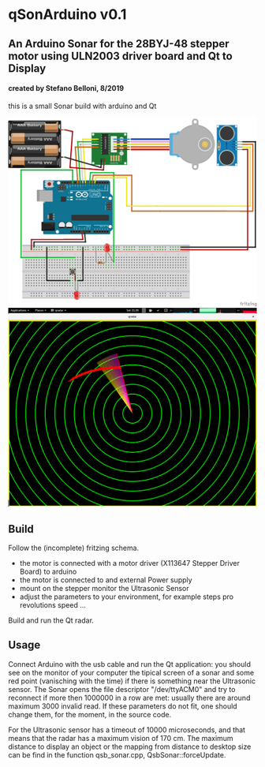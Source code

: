 # qSonArduino v0.1 #
## An Arduino Sonar for the 28BYJ-48 stepper motor using ULN2003 driver board and Qt to Display ##

#### created by Stefano Belloni, 8/2019 ####

this is a small Sonar build with arduino and Qt

![Alt text](res/sonar_bb.png?raw=true "Arduino Schematics")
![Alt text](res/q_sonar.png?raw=true "Radar")

## Build 

Follow the (incomplete) fritzing schema. 
 - the motor is connected with a motor driver (X113647 Stepper Driver Board) to arduino
 - the motor is connected to and external Power supply 
 - mount on the stepper monitor the Ultrasonic Sensor 
 - adjust the parameters to your environment, for example steps pro revolutions speed ... 

Build and run the Qt radar.

## Usage 

Connect Arduino with the usb cable and run the Qt application: you should see on the monitor of your computer the tipical screen of a sonar and some red point (vanisching with the time) if there is something near the Ultrasonic sensor.
The Sonar opens the file descriptor "/dev/ttyACM0" and try to reconnect if more then 1000000 in a row are met: usually there are around maximum 3000 invalid read.
If these parameters do not fit, one should change them, for the moment, in the source code.

For the Ultrasonic sensor has a timeout of 10000 microseconds, and that means that the radar has a maximum vision of 170 cm. 
The maximum distance to display an object or the mapping from distance to desktop size can be find in the function qsb_sonar.cpp, QsbSonar::forceUpdate.
